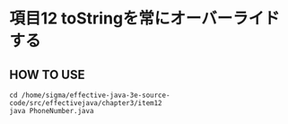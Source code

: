 # 項目12 toStringを常にオーバーライドする

## HOW TO USE

```shell
cd /home/sigma/effective-java-3e-source-code/src/effectivejava/chapter3/item12
java PhoneNumber.java
```
